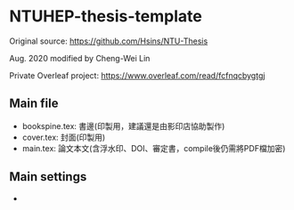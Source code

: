 # NTUHEP-thesis-template

Original source: https://github.com/Hsins/NTU-Thesis

Aug. 2020 modified by Cheng-Wei Lin

Private Overleaf project: https://www.overleaf.com/read/fcfnqcbygtgj

## Main file
+ bookspine.tex: 書邊(印製用，建議還是由影印店協助製作)
+ cover.tex: 封面(印製用)
+ main.tex: 論文本文(含浮水印、DOI、審定書，compile後仍需將PDF檔加密)

## Main settings
+ 

